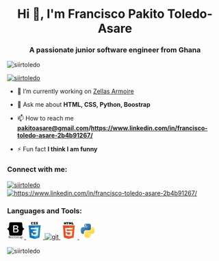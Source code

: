 <h1 align="center">Hi 👋, I'm Francisco Pakito Toledo-Asare</h1>
<h3 align="center">A passionate junior software engineer from Ghana</h3>

<p align="left"> <img src="https://komarev.com/ghpvc/?username=siirtoledo&label=Profile%20views&color=0e75b6&style=flat" alt="siirtoledo" /> </p>

<p align="left"> <a href="https://twitter.com/siirtoledo" target="blank"><img src="https://img.shields.io/twitter/follow/siirtoledo?logo=twitter&style=for-the-badge" alt="siirtoledo" /></a> </p>

- 🔭 I’m currently working on [Zellas Armoire](https://github.com/siirtoledo/Zellas_Armoire_web_app.git)

- 💬 Ask me about **HTML, CSS, Python, Boostrap**

- 📫 How to reach me **pakitoasare@gmail.com/https://www.linkedin.com/in/francisco-toledo-asare-2b4b91267/**

- ⚡ Fun fact **I think I am funny**

<h3 align="left">Connect with me:</h3>
<p align="left">
<a href="https://twitter.com/siirtoledo" target="blank"><img align="center" src="https://raw.githubusercontent.com/rahuldkjain/github-profile-readme-generator/master/src/images/icons/Social/twitter.svg" alt="siirtoledo" height="30" width="40" /></a>
<a href="https://linkedin.com/in/https://www.linkedin.com/in/francisco-toledo-asare-2b4b91267/" target="blank"><img align="center" src="https://raw.githubusercontent.com/rahuldkjain/github-profile-readme-generator/master/src/images/icons/Social/linked-in-alt.svg" alt="https://www.linkedin.com/in/francisco-toledo-asare-2b4b91267/" height="30" width="40" /></a>
</p>

<h3 align="left">Languages and Tools:</h3>
<p align="left"> <a href="https://getbootstrap.com" target="_blank" rel="noreferrer"> <img src="https://raw.githubusercontent.com/devicons/devicon/master/icons/bootstrap/bootstrap-plain-wordmark.svg" alt="bootstrap" width="40" height="40"/> </a> <a href="https://www.w3schools.com/css/" target="_blank" rel="noreferrer"> <img src="https://raw.githubusercontent.com/devicons/devicon/master/icons/css3/css3-original-wordmark.svg" alt="css3" width="40" height="40"/> </a> <a href="https://git-scm.com/" target="_blank" rel="noreferrer"> <img src="https://www.vectorlogo.zone/logos/git-scm/git-scm-icon.svg" alt="git" width="40" height="40"/> </a> <a href="https://www.w3.org/html/" target="_blank" rel="noreferrer"> <img src="https://raw.githubusercontent.com/devicons/devicon/master/icons/html5/html5-original-wordmark.svg" alt="html5" width="40" height="40"/> </a> <a href="https://www.python.org" target="_blank" rel="noreferrer"> <img src="https://raw.githubusercontent.com/devicons/devicon/master/icons/python/python-original.svg" alt="python" width="40" height="40"/> </a> </p>

<p><img align="center" src="https://github-readme-stats.vercel.app/api/top-langs?username=siirtoledo&show_icons=true&locale=en&layout=compact" alt="siirtoledo" /></p>
